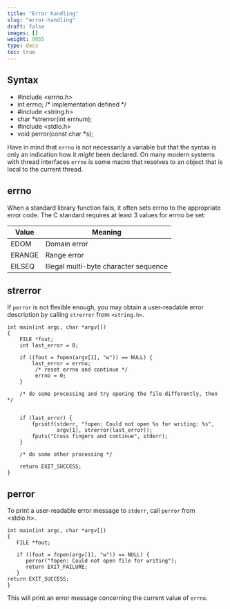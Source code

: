 ```yaml
---
title: "Error handling"
slug: "error-handling"
draft: false
images: []
weight: 9955
type: docs
toc: true
---
```


## Syntax
- #include <errno.h>
- int errno; /* implementation defined */
- #include <string.h>
- char *strerror(int errnum); 
- #include <stdio.h>
- void perror(const char *s);


Have in mind that `errno` is not necessarily a variable but that the syntax is only an indication how it *might* been declared. On many modern systems with thread interfaces `errno` is some macro that resolves to an object that is local to the current thread.

## errno
When a standard library function fails, it often sets errno to the appropriate error code. The C standard requires at least 3 values for errno be set:

| Value | Meaning |
| ------ | ------ |
| EDOM   | Domain error   |
| ERANGE   | Range error   |
| EILSEQ   | Illegal multi-byte character sequence   |



## strerror
If `perror` is not flexible enough, you may obtain a user-readable error description by calling `strerror` from `<string.h>`.

    int main(int argc, char *argv[])
    {
        FILE *fout;
        int last_error = 0;
    
        if ((fout = fopen(argv[1], "w")) == NULL) {
            last_error = errno;
             /* reset errno and continue */
             errno = 0;
        }

        /* do some processing and try opening the file differently, then */


        if (last_error) {
            fprintf(stderr, "fopen: Could not open %s for writing: %s", 
                    argv[1], strerror(last_error));
            fputs("Cross fingers and continue", stderr);
        }

        /* do some other processing */

        return EXIT_SUCCESS;
    }

## perror
To print a user-readable error message to `stderr`, call `perror` from <stdio.h>.

    int main(int argc, char *argv[])
    {
       FILE *fout;

       if ((fout = fopen(argv[1], "w")) == NULL) {
          perror("fopen: Could not open file for writing");
          return EXIT_FAILURE;
       }
    return EXIT_SUCCESS;
    }

This will print an error message concerning the current value of `errno`.

